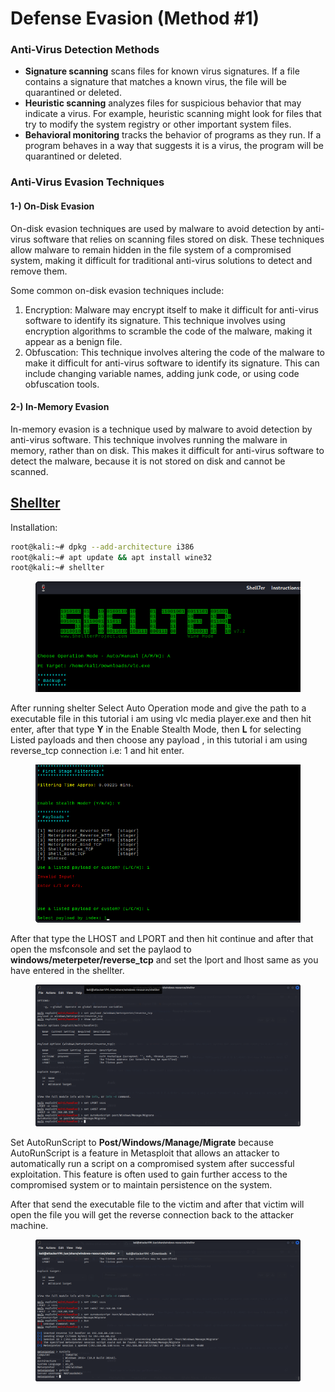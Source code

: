 # Defense Evasion (Method #1)

### Anti-Virus Detection Methods

* **Signature scanning** scans files for known virus signatures. If a file contains a signature that matches a known virus, the file will be quarantined or deleted.
* **Heuristic scanning** analyzes files for suspicious behavior that may indicate a virus. For example, heuristic scanning might look for files that try to modify the system registry or other important system files.
* **Behavioral monitoring** tracks the behavior of programs as they run. If a program behaves in a way that suggests it is a virus, the program will be quarantined or deleted.

### Anti-Virus Evasion Techniques

#### 1-) On-Disk Evasion

On-disk evasion techniques are used by malware to avoid detection by anti-virus software that relies on scanning files stored on disk. These techniques allow malware to remain hidden in the file system of a compromised system, making it difficult for traditional anti-virus solutions to detect and remove them.

Some common on-disk evasion techniques include:

1. Encryption: Malware may encrypt itself to make it difficult for anti-virus software to identify its signature. This technique involves using encryption algorithms to scramble the code of the malware, making it appear as a benign file.
2. Obfuscation: This technique involves altering the code of the malware to make it difficult for anti-virus software to identify its signature. This can include changing variable names, adding junk code, or using code obfuscation tools.

#### 2-) In-Memory Evasion

In-memory evasion is a technique used by malware to avoid detection by anti-virus software. This technique involves running the malware in memory, rather than on disk. This makes it difficult for anti-virus software to detect the malware, because it is not stored on disk and cannot be scanned.





## [Shellter](https://www.kali.org/tools/shellter/)

Installation:

```bash
root@kali:~# dpkg --add-architecture i386
root@kali:~# apt update && apt install wine32
root@kali:~# shellter
```

<figure><img src="../.gitbook/assets/1.png" alt=""><figcaption></figcaption></figure>

After running shelter Select Auto Operation mode and give the path to a executable file in this tutorial i am using vlc media player.exe and then hit enter, after that type **Y** in the Enable Stealth Mode, then **L** for selecting Listed payloads and then choose any payload , in this tutorial i am using reverse\_tcp connection i.e: 1 and hit enter.

<figure><img src="../.gitbook/assets/3.png" alt=""><figcaption></figcaption></figure>

After that type the LHOST and LPORT and then hit continue and after that open the msfconsole and set the paylaod to **windows/meterpeter/reverse\_tcp** and set the lport and lhost same as you have entered in the shellter.

<figure><img src="../.gitbook/assets/4.png" alt=""><figcaption></figcaption></figure>

Set AutoRunScript to **Post/Windows/Manage/Migrate** because AutoRunScript is a feature in Metasploit that allows an attacker to automatically run a script on a compromised system after successful exploitation. This feature is often used to gain further access to the compromised system or to maintain persistence on the system.

After that send the executable file to the victim and after that victim will open the file you will get the reverse connection back to the attacker machine.

<figure><img src="../.gitbook/assets/6(1).png" alt=""><figcaption></figcaption></figure>
